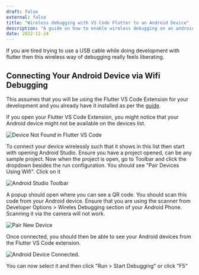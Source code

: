 ```yaml
---
draft: false
external: false
title: "Wireless debugging with VS Code Flutter to an Android Device"
description: "A guide on how to enable wireless debugging on an android device from VS Code"
date: 2022-11-24
---
```


If you are tired trying to use a USB cable while doing development with flutter then this
wireless way of debugging really feels liberating.

## Connecting Your Android Device via Wifi Debugging

This assumes that you will be using the Flutter VS Code Extension for your development and you already
have it installed as per the [guide](https://docs.flutter.dev/get-started/install). 

If you open your Flutter VS Code Extension, you might notice that your Android device might not be
available on the devices list. 

![Device Not Found in Flutter VS Code](/images/wireless-debugging-with-flutter/device_not_available_in_flutter_vscode_extension.png)

To connect your device wirelessly such that it shows in this list then start with opening Android Studio.
Ensure you have a project opened, can be any sample project. Now when the project is open, go to Toolbar
and click the dropdown besides the run configuration. You should see "Pair Devices Using Wifi". Click on it

![Android Studio Toolbar](/images/wireless-debugging-with-flutter/androidstudio_toolbar.png)

A popup should open where you can see a QR code. You should scan this code from your Android device. Ensure that
you are using the scanner from  Developer Options > Wireles Debugging section of your Android Phone.  Scanning
it via the camera will not work.

![Pair New Device](/images/pair_new_device.png)

Once connected, you should then be able to see your Android devices from the Flutter VS Code extension. 

![Android Device Connected](/images/pair_new_device.png).

You can now select it and then click "Run > Start Debugging" or click "F5"

